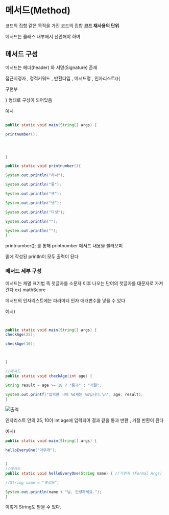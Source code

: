 # 메서드(Method)

코드의 집합
같은 목적을 가진 코드의 집합 
**코드 재사용의 단위**

메서드는 클래스 내부에서 선언해야 하며

## 메서드 구성
메서드는 헤더(header) 와 서명(Signature) 존재

접근지정자 , 정적키워드 , 반환타입 , 메서드명 , 인자리스트(){

 구현부

}
형태로 구성이 되어있음 


예시
```java

public static void main(String[] args) {

printnumber();




}

public static void printnumber(){

System.out.println("하나");

System.out.println("둘");

System.out.println("셋");

System.out.println("넷");

System.out.println("다섯");

System.out.println("");

System.out.println("");
}

```
printnumber(); 를 통해 printnumber 메서드 내용을 불러오며 

밑에 작성된 println이 모두 출력이 된다

### 메서드 세부 구성
메서드는 캐멀 표기법 즉 첫글자를 소문자 이후 나오는 단어의 첫글자를 대문자로 가져간다
ex) mathScore 

메서드의 인자리스트에는 파라미터 인자 매개변수를 넣을 수 있다 

예시)
```java


public static void main(String[] args) {
checkAge(25);

checkAge(10);



}

//메서드 
public static void checkAge(int age) {

String result = age >= 18 ? "통과" : "거절";

System.out.printf("입력한 나이 %d세는 %s입니다.\n", age, result);
}
```
![출력]()

인자리스트 안의 25, 10이 int age에 입력되어 결과 같을 통과 반환 , 거절 반환이 된다

예시)

```java
public static void main(String[] args) {

helloEveryOne("아무개");


}
//메서드
public static void helloEveryOne(String name) { //가인자 (Formal Args)

//String name = "홍길동";

System.out.println(name + "님. 안녕하세요.");
}
```

이렇게 String도 받을 수 있다.